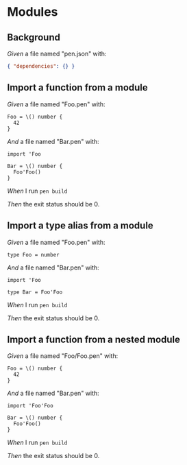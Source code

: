 # Modules

## Background

_Given_ a file named "pen.json" with:

```json
{ "dependencies": {} }
```

## Import a function from a module

_Given_ a file named "Foo.pen" with:

```pen
Foo = \() number {
  42
}
```

_And_ a file named "Bar.pen" with:

```pen
import 'Foo

Bar = \() number {
  Foo'Foo()
}
```

_When_ I run `pen build`

_Then_ the exit status should be 0.

## Import a type alias from a module

_Given_ a file named "Foo.pen" with:

```pen
type Foo = number
```

_And_ a file named "Bar.pen" with:

```pen
import 'Foo

type Bar = Foo'Foo
```

_When_ I run `pen build`

_Then_ the exit status should be 0.

## Import a function from a nested module

_Given_ a file named "Foo/Foo.pen" with:

```pen
Foo = \() number {
  42
}
```

_And_ a file named "Bar.pen" with:

```pen
import 'Foo'Foo

Bar = \() number {
  Foo'Foo()
}
```

_When_ I run `pen build`

_Then_ the exit status should be 0.
